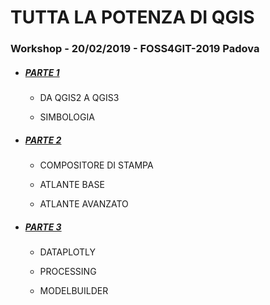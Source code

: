 # TUTTA LA POTENZA DI QGIS

### Workshop - 20/02/2019 - FOSS4GIT-2019 Padova

- ##### [PARTE 1](https://docs.google.com/presentation/d/1Ym2UBHBmsxxIBeDOYg-9Q7L1bsKzJ2OGV8tMESB0o9k/edit?usp=sharing)

  - DA QGIS2 A QGIS3

  - SIMBOLOGIA

- ##### [PARTE 2](2-enrico/scaletta.md)

  - COMPOSITORE DI STAMPA

  - ATLANTE BASE

  - ATLANTE AVANZATO

- ##### [PARTE 3](3-matteo/scaletta.rst)

  - DATAPLOTLY

  - PROCESSING

  - MODELBUILDER

